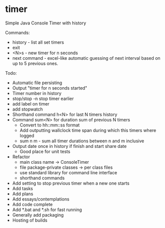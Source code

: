 # timer
Simple Java Console Timer with history

Commands:
- history - list all set timers 
- exit
- \<N\>s - new timer for n seconds
- next command - excel-like automatic guessing of next interval based on up to 5 previous ones.


Todo:
- Automatic file persisting
- Output "timer for n seconds started"
- Timer number in history
- stop/stop -n stop timer earlier
- add label on timer
- add stopwatch 
- Shorthand command h\<N\> for last N timers history
- Command sum\<N\> for duration sum of previous N timers
    - Convert to hh::mm::ss format
    - Add outputting wallclock time span during which this timers where logged
    - sum n m - sum all timer durations between n and m inclusive
- Output date once in history if finish and start share date 
    - Good place for unit tests
- Refactor 
    - main class name -> ConsoleTimer
    - file package-private classes -> per class files
    - use standard library for command line interface
    - shorthand commands
- Add setting to stop previous timer when a new one starts
- Add tasks
- Add plans
- Add essays/contemplations
- Add code complete
- Add *.bat and *.sh for fast running
- Generally add packaging
- Hosting of builds
